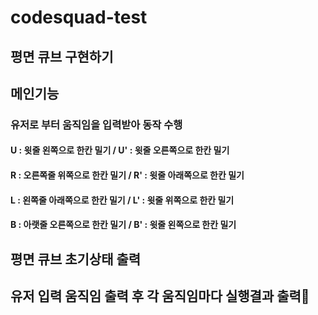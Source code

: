 # codesquad-test

## 평면 큐브 구현하기

## 메인기능 
### 유저로 부터 움직임을 입력받아 동작 수행
#### U : 윗줄 왼쪽으로 한칸 밀기 / U' : 윗줄 오른쪽으로 한칸 밀기
#### R : 오른쪽줄 위쪽으로 한칸 밀기 / R' : 윗줄 아래쪽으로 한칸 밀기
#### L : 왼쪽줄 아래쪽으로 한칸 밀기 / L' : 윗줄 위쪽으로 한칸 밀기
#### B : 아랫줄 오른쪽으로 한칸 밀기 / B' : 윗줄 왼쪽으로 한칸 밀기

## 평면 큐브 초기상태 출력
## 유저 입력 움직임 출력 후 각 움직임마다 실행결과 출력